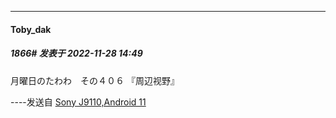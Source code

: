 

*****

####  Toby_dak  
##### 1866#       发表于 2022-11-28 14:49

月曜日のたわわ　その４０６ 『周辺视野』

----发送自 [Sony J9110,Android 11](http://stage1.5j4m.com/?1.37)

